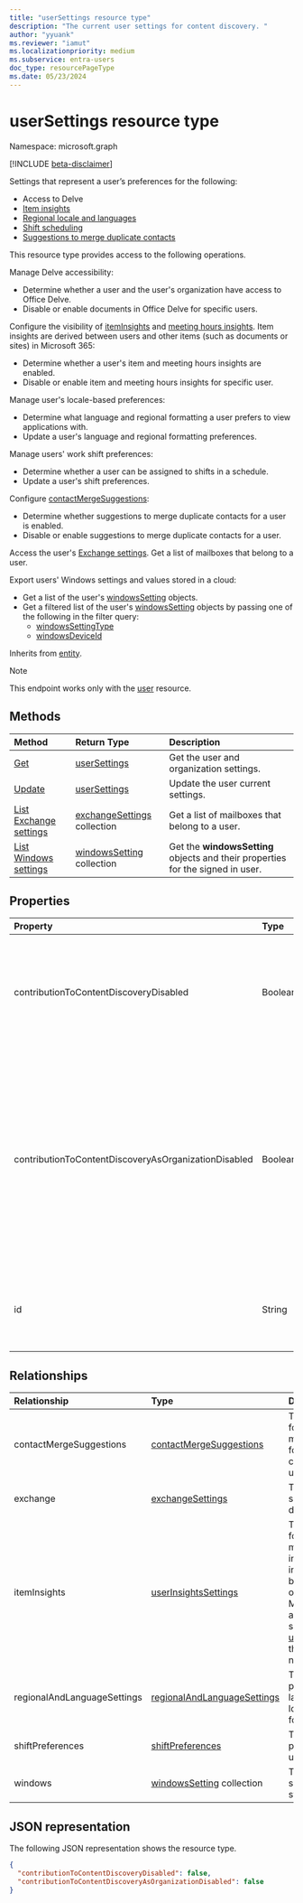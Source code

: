 ```yaml
---
title: "userSettings resource type"
description: "The current user settings for content discovery. "
author: "yyuank"
ms.reviewer: "iamut"
ms.localizationpriority: medium
ms.subservice: entra-users
doc_type: resourcePageType
ms.date: 05/23/2024
---
```


# userSettings resource type

Namespace: microsoft.graph

[!INCLUDE [beta-disclaimer](../../includes/beta-disclaimer.md)]

Settings that represent a user’s preferences for the following:
- Access to Delve
- [Item insights](../resources/officegraphinsights.md)
- [Regional locale and languages](../resources/regionalandlanguagesettings.md)
- [Shift scheduling](../resources/shiftpreferences.md)
- [Suggestions to merge duplicate contacts](../resources/contactmergesuggestions.md)

This resource type provides access to the following operations.

Manage Delve accessibility:
  - Determine whether a user and the user's organization have access to Office Delve.
  - Disable or enable documents in Office Delve for specific users. 

Configure the visibility of [itemInsights](../resources/iteminsights.md) and [meeting hours insights](https://support.microsoft.com/office/update-your-meeting-hours-using-the-profile-card-0613d113-d7c1-4faa-bb11-c8ba30a78ef1). Item insights are derived between users and other items (such as documents or sites) in Microsoft 365:
  - Determine whether a user's item and meeting hours insights are enabled.
  - Disable or enable item and meeting hours insights for specific user.

Manage user's locale-based preferences: 
  - Determine what language and regional formatting a user prefers to view applications with.
  - Update a user's language and regional formatting preferences.

Manage users' work shift preferences: 
  - Determine whether a user can be assigned to shifts in a schedule.
  - Update a user's shift preferences.
  
Configure [contactMergeSuggestions](../resources/contactmergesuggestions.md):
  - Determine whether suggestions to merge duplicate contacts for a user is enabled.
  - Disable or enable suggestions to merge duplicate contacts for a user.

Access the user's [Exchange settings](../resources/exchangesettings.md). Get a list of mailboxes that belong to a user.

Export users' Windows settings and values stored in a cloud:
  - Get a list of the user's [windowsSetting](../resources/windowssetting.md) objects.
  - Get a filtered list of the user's [windowsSetting](../resources/windowssetting.md) objects by passing one of the following in the filter query:
    - [windowsSettingType](../resources/enums.md#windowssettingtype-values)
    - [windowsDeviceId](../resources/windowssetting.md#properties)

Inherits from [entity](entity.md).

> [!NOTE]
> This endpoint works only with the [user](user.md) resource. 

## Methods
| Method       | Return Type  |Description|
|:---------------|:--------|:----------|
|[Get](../api/usersettings-get.md) |[userSettings](../resources/usersettings.md)| Get the user and organization settings. |
|[Update](../api/usersettings-update.md) |[userSettings](../resources/usersettings.md)| Update the user current settings. |
|[List Exchange settings](../api/usersettings-list-exchange.md)|[exchangeSettings](../resources/exchangesettings.md) collection|Get a list of mailboxes that belong to a user.|
|[List Windows settings](../api/usersettings-list-windows.md)|[windowsSetting](../resources/windowssetting.md) collection|Get the **windowsSetting** objects and their properties for the signed in user.|

## Properties

| Property	   | Type	|Description|
|:---------------|:--------|:----------|
|contributionToContentDiscoveryDisabled|Boolean|When set to true, documents in the user's Office Delve are disabled. Users can control this setting in [Office Delve](https://support.office.com/article/are-my-documents-safe-in-office-delve-f5f409a2-37ed-4452-8f61-681e5e1836f3?ui=en-US&rs=en-US&ad=US#bkmk_optout). |
|contributionToContentDiscoveryAsOrganizationDisabled|Boolean|Reflects the [Office Delve organization level setting](https://support.office.com/article/office-delve-for-office-365-admins-54f87a42-15a4-44b4-9df0-d36287d9531b#bkmk_delveonoff). When set to true, the organization doesn't have access to Office Delve. This setting is read-only and can only be changed by administrators in the [SharePoint admin center](https://support.office.com/article/about-the-office-365-admin-center-758befc4-0888-4009-9f14-0d147402fd23?ui=en-US&rs=en-US&ad=US).|
|id|String|Unique identifier of the user setting. Read-only. Inherited from [entity](entity.md).|

## Relationships

| Relationship | Type | Description |
|:---------------|:--------|:----------|
|contactMergeSuggestions|[contactMergeSuggestions](contactmergesuggestions.md)| The user's settings for the visibility of merge suggestion for the duplicate contacts in the user's contact list.|
|exchange|[exchangeSettings](../resources/exchangesettings.md)|The Exchange settings for mailbox discovery.|
|itemInsights|[userInsightsSettings](userinsightssettings.md)| The user's settings for the visibility of meeting hour insights, and insights derived between a user and other items in Microsoft 365, such as documents or sites. [Get userInsightsSettings](../api/userinsightssettings-get.md) through this navigation property. |
|regionalAndLanguageSettings|[regionalAndLanguageSettings](regionalandlanguagesettings.md)| The user's preferences for languages, regional locale and date/time formatting. |
|shiftPreferences|[shiftPreferences](shiftpreferences.md)| The shift preferences for the user. |
|windows|[windowsSetting](../resources/windowssetting.md) collection|The Windows settings of the user stored in the cloud.|


## JSON representation

The following JSON representation shows the resource type.
<!-- {
  "blockType": "resource",
  "keyProperty": "id",
  "@odata.type": "microsoft.graph.userSettings",
  "baseType": "microsoft.graph.entity"
}-->
```json
{
  "contributionToContentDiscoveryDisabled": false,
  "contributionToContentDiscoveryAsOrganizationDisabled": false
}

```


